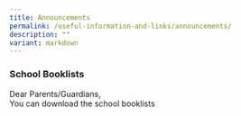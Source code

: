 ```yaml
---
title: Announcements
permalink: /useful-information-and-links/announcements/
description: ""
variant: markdown
---
```

### School Booklists        

Dear Parents/Guardians,  
You can download the school booklists 